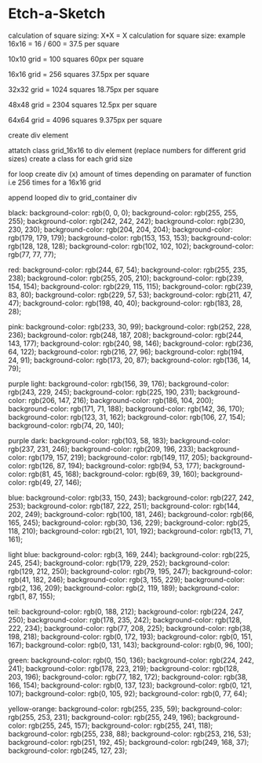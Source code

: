 # Etch-a-Sketch

calculation of square sizing: X\*X = X
calculation for square size: example 16x16 = 16 / 600 = 37.5 per square

10x10 grid = 100 squares 60px per square

16x16 grid = 256 squares 37.5px per square

32x32 grid = 1024 squares 18.75px per square

48x48 grid = 2304 squares 12.5px per square

64x64 grid = 4096 squares 9.375px per square

create div element

attatch class grid_16x16 to div element (replace numbers for different grid sizes)
create a class for each grid size

for loop create div (x) amount of times depending on paramater of function i.e 256 times for a 16x16 grid

append looped div to grid_container div

black:
background-color: rgb(0, 0, 0);
background-color: rgb(255, 255, 255);
background-color: rgb(242, 242, 242);
background-color: rgb(230, 230, 230);
background-color: rgb(204, 204, 204);
background-color: rgb(179, 179, 179);
background-color: rgb(153, 153, 153);
background-color: rgb(128, 128, 128);
background-color: rgb(102, 102, 102);
background-color: rgb(77, 77, 77);

red:
background-color: rgb(244, 67, 54);
background-color: rgb(255, 235, 238);
background-color: rgb(255, 205, 210);
background-color: rgb(239, 154, 154);
background-color: rgb(229, 115, 115);
background-color: rgb(239, 83, 80);
background-color: rgb(229, 57, 53);
background-color: rgb(211, 47, 47);
background-color: rgb(198, 40, 40);
background-color: rgb(183, 28, 28);

pink:
background-color: rgb(233, 30, 99);
background-color: rgb(252, 228, 236);
background-color: rgb(248, 187, 208);
background-color: rgb(244, 143, 177);
background-color: rgb(240, 98, 146);
background-color: rgb(236, 64, 122);
background-color: rgb(216, 27, 96);
background-color: rgb(194, 24, 91);
background-color: rgb(173, 20, 87);
background-color: rgb(136, 14, 79);

purple light:
background-color: rgb(156, 39, 176);
background-color: rgb(243, 229, 245);
background-color: rgb(225, 190, 231);
background-color: rgb(206, 147, 216);
background-color: rgb(186, 104, 200);
background-color: rgb(171, 71, 188);
background-color: rgb(142, 36, 170);
background-color: rgb(123, 31, 162);
background-color: rgb(106, 27, 154);
background-color: rgb(74, 20, 140);

purple dark:
background-color: rgb(103, 58, 183);
background-color: rgb(237, 231, 246);
background-color: rgb(209, 196, 233);
background-color: rgb(179, 157, 219);
background-color: rgb(149, 117, 205);
background-color: rgb(126, 87, 194);
background-color: rgb(94, 53, 177);
background-color: rgb(81, 45, 168);
background-color: rgb(69, 39, 160);
background-color: rgb(49, 27, 146);

blue:
background-color: rgb(33, 150, 243);
background-color: rgb(227, 242, 253);
background-color: rgb(187, 222, 251);
background-color: rgb(144, 202, 249);
background-color: rgb(100, 181, 246);
background-color: rgb(66, 165, 245);
background-color: rgb(30, 136, 229);
background-color: rgb(25, 118, 210);
background-color: rgb(21, 101, 192);
background-color: rgb(13, 71, 161);

light blue:
background-color: rgb(3, 169, 244);
background-color: rgb(225, 245, 254);
background-color: rgb(179, 229, 252);
background-color: rgb(129, 212, 250);
background-color: rgb(79, 195, 247);
background-color: rgb(41, 182, 246);
background-color: rgb(3, 155, 229);
background-color: rgb(2, 136, 209);
background-color: rgb(2, 119, 189);
background-color: rgb(1, 87, 155);

teil:
background-color: rgb(0, 188, 212);
background-color: rgb(224, 247, 250);
background-color: rgb(178, 235, 242);
background-color: rgb(128, 222, 234);
background-color: rgb(77, 208, 225);
background-color: rgb(38, 198, 218);
background-color: rgb(0, 172, 193);
background-color: rgb(0, 151, 167);
background-color: rgb(0, 131, 143);
background-color: rgb(0, 96, 100);

green:
background-color: rgb(0, 150, 136);
background-color: rgb(224, 242, 241);
background-color: rgb(178, 223, 219);
background-color: rgb(128, 203, 196);
background-color: rgb(77, 182, 172);
background-color: rgb(38, 166, 154);
background-color: rgb(0, 137, 123);
background-color: rgb(0, 121, 107);
background-color: rgb(0, 105, 92);
background-color: rgb(0, 77, 64);

yellow-orange:
background-color: rgb(255, 235, 59);
background-color: rgb(255, 253, 231);
background-color: rgb(255, 249, 196);
background-color: rgb(255, 245, 157);
background-color: rgb(255, 241, 118);
background-color: rgb(255, 238, 88);
background-color: rgb(253, 216, 53);
background-color: rgb(251, 192, 45);
background-color: rgb(249, 168, 37);
background-color: rgb(245, 127, 23);

